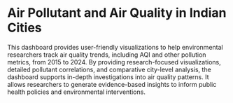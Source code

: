# Air Pollutant and Air Quality in Indian Cities

This dashboard provides user-friendly visualizations to help environmental researchers track air quality trends, including AQI and other pollution metrics, from 2015 to 2024. By providing research-focused visualizations, detailed pollutant correlations, and comparative city-level analysis, the dashboard supports in-depth investigations into air quality patterns. It allows researchers to generate evidence-based insights to inform public health policies and environmental interventions.
